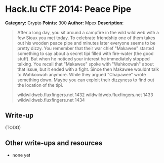 # Hack.lu CTF 2014: Peace Pipe

**Category:** Crypto
**Points:** 300
**Author:** Mpex
**Description:**

> After a long day, you sit around a campfire in the wild wild web with a few Sioux you met today. To celebrate friendship one of them takes out his wooden peace pipe and minutes later everyone seems to be pretty dizzy. You remember that their war chief "Makawee" started something to say about a secret tipi filled with fire-water (the good stuff). But when he noticed your interest he immediately stopped talking. You recall that "Makawee" spoke with "Wahkoowah" about that issue, but it ended with a fight. Since then Makawee wouldnt talk to Wahkoowah anymore. While they argued "Chapawee" wrote something down. Maybe you can exploit their dizzyness to find out the location of the tipi.
>
> wildwildweb.fluxfingers.net 1432
> wildwildweb.fluxfingers.net 1433
> wildwildweb.fluxfingers.net 1434

## Write-up

(TODO)

## Other write-ups and resources

* none yet
